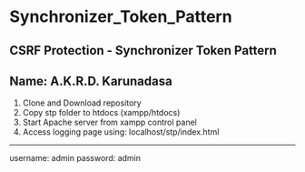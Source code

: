 # Synchronizer_Token_Pattern
CSRF Protection - Synchronizer Token Pattern
--------------------------------------------
Name: A.K.R.D. Karunadasa
--------------------------------------------
1. Clone and Download repository
2. Copy stp folder to htdocs (xampp/htdocs)
3. Start Apache server from xampp control panel
4. Access logging page using: localhost/stp/index.html
--------------------------------------------
username: admin
password: admin

